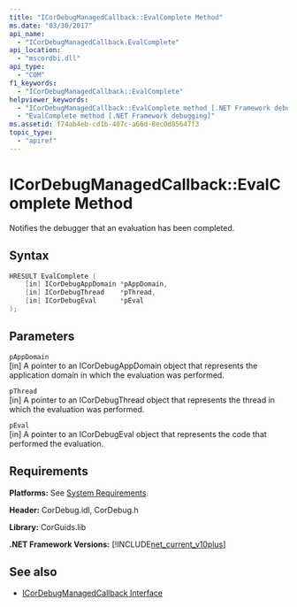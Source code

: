 ```yaml
---
title: "ICorDebugManagedCallback::EvalComplete Method"
ms.date: "03/30/2017"
api_name: 
  - "ICorDebugManagedCallback.EvalComplete"
api_location: 
  - "mscordbi.dll"
api_type: 
  - "COM"
f1_keywords: 
  - "ICorDebugManagedCallback::EvalComplete"
helpviewer_keywords: 
  - "ICorDebugManagedCallback::EvalComplete method [.NET Framework debugging]"
  - "EvalComplete method [.NET Framework debugging]"
ms.assetid: f74ab4eb-cd1b-407c-a66d-8ec0d85647f3
topic_type: 
  - "apiref"
---
```

# ICorDebugManagedCallback::EvalComplete Method
Notifies the debugger that an evaluation has been completed.  
  
## Syntax  
  
```cpp  
HRESULT EvalComplete (  
    [in] ICorDebugAppDomain *pAppDomain,  
    [in] ICorDebugThread    *pThread,  
    [in] ICorDebugEval      *pEval  
);  
```  
  
## Parameters  
 `pAppDomain`  
 [in] A pointer to an ICorDebugAppDomain object that represents the application domain in which the evaluation was performed.  
  
 `pThread`  
 [in] A pointer to an ICorDebugThread object that represents the thread in which the evaluation was performed.  
  
 `pEval`  
 [in] A pointer to an ICorDebugEval object that represents the code that performed the evaluation.  
  
## Requirements  
 **Platforms:** See [System Requirements](../../get-started/system-requirements.md).  
  
 **Header:** CorDebug.idl, CorDebug.h  
  
 **Library:** CorGuids.lib  
  
 **.NET Framework Versions:** [!INCLUDE[net_current_v10plus](../../../../includes/net-current-v10plus-md.md)]  
  
## See also

- [ICorDebugManagedCallback Interface](icordebugmanagedcallback-interface.md)
